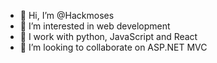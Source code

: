 - 👋 Hi, I’m @Hackmoses
- 👀 I’m interested in web development
- 🌱 I work with python, JavaScript and React
- 💞️ I’m looking to collaborate on ASP.NET MVC


<!---
Hackmoses/Hackmoses is a ✨ special ✨ repository because its `README.md` (this file) appears on your GitHub profile.
You can click the Preview link to take a look at your changes.
--->
